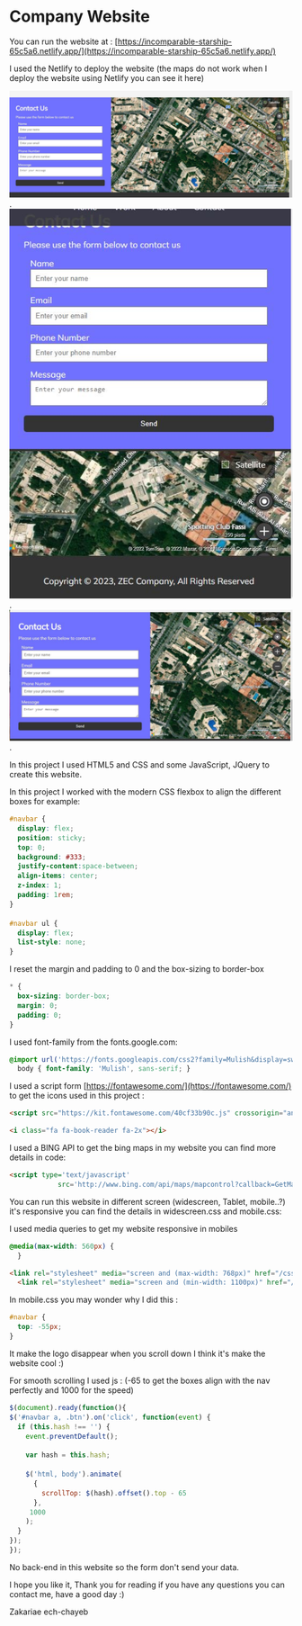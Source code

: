 # Company Website

You can run the website at : [https://incomparable-starship-65c5a6.netlify.app/](https://incomparable-starship-65c5a6.netlify.app/)

I used the Netlify to deploy the website (the maps do not work when I deploy the website using Netlify you can see it here)

![map in widescreen](/issues/Capture1.JPG "map in widescreen").
![map in mobile screen](/issues/Capture2.JPG "map in mobile screen").
![map in normal screen](/issues/Capture3.JPG "map in normal screen").




In this project I used HTML5 and CSS and some JavaScript, JQuery to create this website.

In this project I worked with the modern CSS flexbox to align the different boxes for example:

```css
#navbar {
  display: flex;
  position: sticky;
  top: 0;
  background: #333;
  justify-content:space-between;
  align-items: center;
  z-index: 1;
  padding: 1rem;
}

#navbar ul {
  display: flex;
  list-style: none;
}
```

I reset the margin and padding to 0 and the box-sizing to border-box

```css
* {
  box-sizing: border-box;
  margin: 0;
  padding: 0;
}
```
I used font-family from the fonts.google.com:
```css
@import url('https://fonts.googleapis.com/css2?family=Mulish&display=swap');
  body { font-family: 'Mulish', sans-serif; }
```

I used a script form [https://fontawesome.com/](https://fontawesome.com/) to get the icons used in this project : 

```html
<script src="https://kit.fontawesome.com/40cf33b90c.js" crossorigin="anonymous"></script>
```

```html
<i class="fa fa-book-reader fa-2x"></i>
```

I used a BING API to get the bing maps in my website you can find more details in code:

```html
<script type='text/javascript'
            src='http://www.bing.com/api/maps/mapcontrol?callback=GetMap' async defer></script>
```

You can run this website in different screen (widescreen, Tablet, mobile..?) it's responsive you can find the details in widescreen.css and mobile.css:

I used media queries to get my website responsive in mobiles
```css
@media(max-width: 560px) {
  }
```

```html
<link rel="stylesheet" media="screen and (max-width: 768px)" href="/css/mobile.css">
  <link rel="stylesheet" media="screen and (min-width: 1100px)" href="/css/widescreen.css">
```

In mobile.css you may wonder why I did this :

```css
#navbar {
  top: -55px;
}
```

It make the logo disappear when you scroll down I think it's make the website cool :)

For smooth scrolling I used js : (-65 to get the boxes align with the nav perfectly and 1000 for the speed)

```javascript
$(document).ready(function(){
$('#navbar a, .btn').on('click', function(event) {
  if (this.hash !== '') {
    event.preventDefault();

    var hash = this.hash;

    $('html, body').animate(
      {
        scrollTop: $(hash).offset().top - 65
      },
     1000
    );
  }
});
});
```

No back-end in this website so the form don't send your data.

I hope you like it, Thank you for reading
if you have any questions you can contact me, have a good day :)

Zakariae ech-chayeb